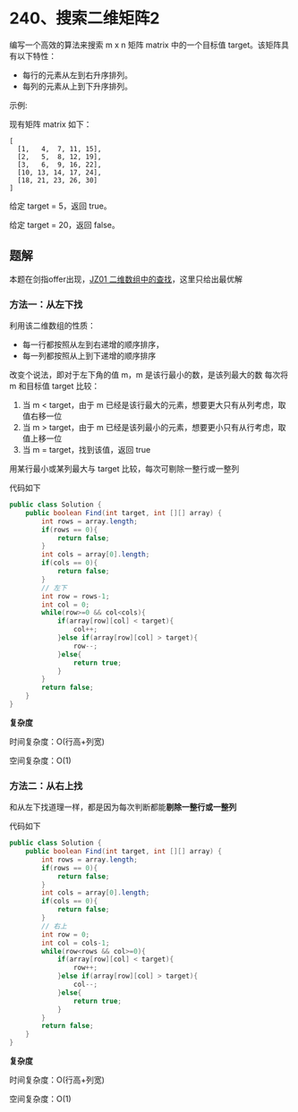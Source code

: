 # 240、搜索二维矩阵2

编写一个高效的算法来搜索 m x n 矩阵 matrix 中的一个目标值 target。该矩阵具有以下特性：

- 每行的元素从左到右升序排列。
- 每列的元素从上到下升序排列。

示例:

现有矩阵 matrix 如下：

```
[
  [1,   4,  7, 11, 15],
  [2,   5,  8, 12, 19],
  [3,   6,  9, 16, 22],
  [10, 13, 14, 17, 24],
  [18, 21, 23, 26, 30]
]
```


给定 target = 5，返回 true。

给定 target = 20，返回 false。

## 题解

本题在剑指offer出现，[JZ01 二维数组中的查找](practice/必会算法/剑指offer/二维数组中的查找.md)，这里只给出最优解

### 方法一：从左下找

利用该二维数组的性质：

- 每一行都按照从左到右递增的顺序排序，
- 每一列都按照从上到下递增的顺序排序

改变个说法，即对于左下角的值 m，m 是该行最小的数，是该列最大的数
每次将 m 和目标值 target 比较：

1. 当 m < target，由于 m 已经是该行最大的元素，想要更大只有从列考虑，取值右移一位
2. 当 m > target，由于 m 已经是该列最小的元素，想要更小只有从行考虑，取值上移一位
3. 当 m = target，找到该值，返回 true

用某行最小或某列最大与 target 比较，每次可剔除一整行或一整列

代码如下

```java
public class Solution {
    public boolean Find(int target, int [][] array) {
        int rows = array.length;
        if(rows == 0){
            return false;
        }
        int cols = array[0].length;
        if(cols == 0){
            return false;
        }
        // 左下
        int row = rows-1;
        int col = 0;
        while(row>=0 && col<cols){
            if(array[row][col] < target){
                col++;
            }else if(array[row][col] > target){
                row--;
            }else{
                return true;
            }
        }
        return false;
    }
}
```

**复杂度**

时间复杂度：O(行高+列宽)

空间复杂度：O(1)

### 方法二：从右上找

和从左下找道理一样，都是因为每次判断都能**剔除一整行或一整列**

代码如下

```java
public class Solution {
    public boolean Find(int target, int [][] array) {
        int rows = array.length;
        if(rows == 0){
            return false;
        }
        int cols = array[0].length;
        if(cols == 0){
            return false;
        }
        // 右上
        int row = 0;   
        int col = cols-1;   
        while(row<rows && col>=0){   
            if(array[row][col] < target){
                row++;       
            }else if(array[row][col] > target){
                col--;      
            }else{
                return true;
            }
        }
        return false;
    }
}
```

**复杂度**

时间复杂度：O(行高+列宽)

空间复杂度：O(1)



